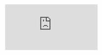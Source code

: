 
![alt text](https://github.com/ObiomaOnyekwere/Resume/blob/main/OBIOMA_ONYEKWERE.pdf "Logo Title Text 1")
